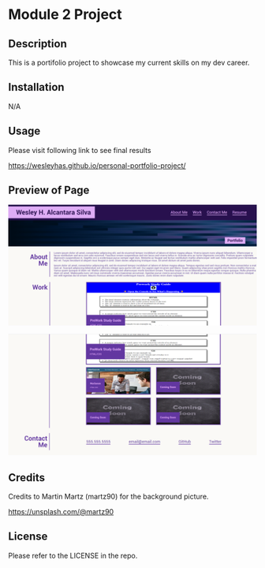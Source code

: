 # Module 2 Project

## Description

This is a portifolio project to showcase my current skills on my dev career.

## Installation

N/A

## Usage

Please visit following link to see final results 

https://wesleyhas.github.io/personal-portfolio-project/

## Preview of Page

![Screentshot 1](./assets/images/page-preview-1.png)

![Screentshot 2](./assets/images/page-preview-2.png)

## Credits

Credits to Martin Martz (martz90) for the background picture.

https://unsplash.com/@martz90

## License

Please refer to the LICENSE in the repo.